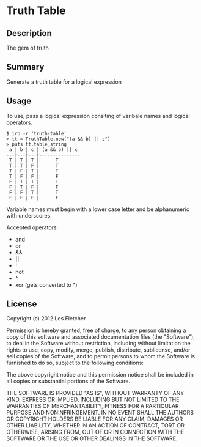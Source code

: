# Truth Table

## Description

The gem of truth

## Summary

Generate a truth table for a logical expression

## Usage

To use, pass a logical expression consiting of varibale names and logical operators.

    $ irb -r 'truth-table'
    > tt = TruthTable.new("(a && b) || c")
    > puts tt.table_string
     a | b | c | (a && b) || c 
	---┼---┼---┼---------------
 	 T | T | T |      T 
 	 T | T | F |      T 
 	 T | F | T |      T 
 	 T | F | F |      F 
	 F | T | T |      T 
	 F | T | F |      F 
	 F | F | T |      T 
	 F | F | F |      F 

Variable names must begin with a lower case letter and be alphanumeric with underscores.

Accepted operators:

* and
* or
* &&
* ||
* !
* not
* ^
* xor (gets converted to ^)

## License

Copyright (c) 2012 Les Fletcher

Permission is hereby granted, free of charge, to any person obtaining
a copy of this software and associated documentation files (the
"Software"), to deal in the Software without restriction, including
without limitation the rights to use, copy, modify, merge, publish,
distribute, sublicense, and/or sell copies of the Software, and to
permit persons to whom the Software is furnished to do so, subject to
the following conditions:

The above copyright notice and this permission notice shall be
included in all copies or substantial portions of the Software.

THE SOFTWARE IS PROVIDED "AS IS", WITHOUT WARRANTY OF ANY KIND,
EXPRESS OR IMPLIED, INCLUDING BUT NOT LIMITED TO THE WARRANTIES OF
MERCHANTABILITY, FITNESS FOR A PARTICULAR PURPOSE AND
NONINFRINGEMENT. IN NO EVENT SHALL THE AUTHORS OR COPYRIGHT HOLDERS BE
LIABLE FOR ANY CLAIM, DAMAGES OR OTHER LIABILITY, WHETHER IN AN ACTION
OF CONTRACT, TORT OR OTHERWISE, ARISING FROM, OUT OF OR IN CONNECTION
WITH THE SOFTWARE OR THE USE OR OTHER DEALINGS IN THE SOFTWARE.
